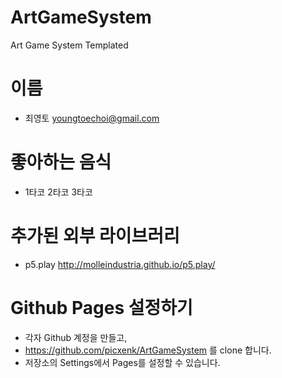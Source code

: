 # ArtGameSystem
Art Game System Templated

# 이름
  * 최영토 <youngtoechoi@gmail.com>

# 좋아하는 음식
  * 1타코 2타코 3타코

# 추가된 외부 라이브러리
 * p5.play <http://molleindustria.github.io/p5.play/>

# Github Pages 설정하기
 * 각자 Github 계정을 만들고,
 * https://github.com/picxenk/ArtGameSystem 를 clone 합니다.
 * 저장소의 Settings에서 Pages를 설정할 수 있습니다.
